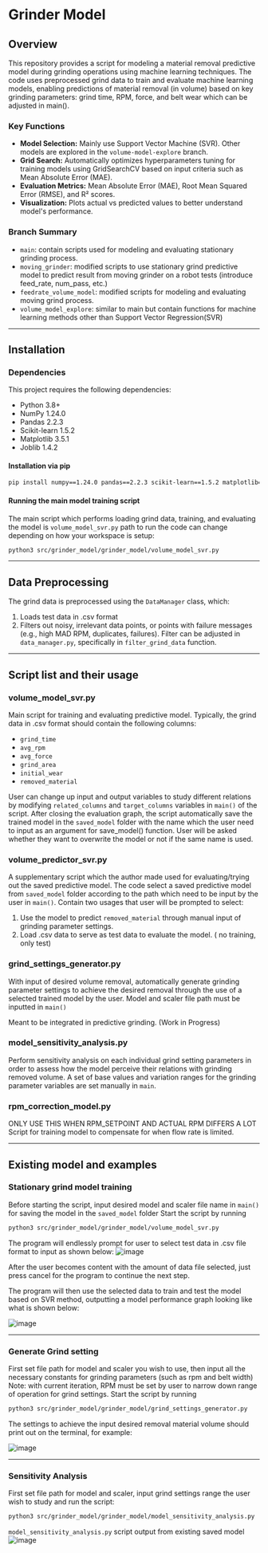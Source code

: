 # Grinder Model

## Overview

This repository provides a script for modeling a material removal predictive model during grinding operations using machine learning techniques. The code uses preprocessed grind data to train and evaluate machine learning models, enabling predictions of material removal (in volume) based on key grinding parameters: grind time, RPM, force, and belt wear which can be adjusted in main().

### Key Functions
- **Model Selection:** Mainly use Support Vector Machine (SVR). Other models are explored in the `volume-model-explore` branch.
- **Grid Search:** Automatically optimizes hyperparameters tuning for training models using GridSearchCV based on input criteria such as Mean Absolute Error (MAE).
- **Evaluation Metrics:** Mean Absolute Error (MAE), Root Mean Squared Error (RMSE), and R² scores.
- **Visualization:** Plots actual vs predicted values to better understand model's performance.

### Branch Summary

- `main`: contain scripts used for modeling and evaluating stationary grinding process.
- `moving_grinder`: modified scripts to use stationary grind predictive model to predict result from moving grinder on a robot tests (introduce feed_rate, num_pass, etc.)
- `feedrate_volume_model`: modified scripts for modeling and evaluating moving grind process.
- `volume_model_explore`: similar to main but contain functions for machine learning methods other than Support Vector Regression(SVR)

---
## Installation

### Dependencies
This project requires the following dependencies:
- Python 3.8+
- NumPy 1.24.0
- Pandas 2.2.3
- Scikit-learn 1.5.2
- Matplotlib 3.5.1
- Joblib 1.4.2

#### Installation via pip
```bash
pip install numpy==1.24.0 pandas==2.2.3 scikit-learn==1.5.2 matplotlib==3.5.1 joblib==1.4.2
```

#### Running the main model training script
The main script which performs loading grind data, training, and evaluating the model is `volume_model_svr.py`
path to run the code can change depending on how your workspace is setup:
```bash
python3 src/grinder_model/grinder_model/volume_model_svr.py 
```
---

## Data Preprocessing

The grind data is preprocessed using the `DataManager` class, which:
1. Loads test data in .csv format
2. Filters out noisy, irrelevant data points, or points with failure messages (e.g., high MAD RPM, duplicates, failures).
Filter can be adjusted in `data_manager.py`, specifically in `filter_grind_data` function.
---

## Script list and their usage

### volume_model_svr.py
Main script for training and evaluating predictive model.
Typically, the grind data in .csv format should contain the following columns:
- `grind_time`
- `avg_rpm`
- `avg_force`
- `grind_area`
- `initial_wear`
- `removed_material`

User can change up input and output variables to study different relations by modifying `related_columns` and `target_columns` variables in `main()` of the script.
After closing the evaluation graph, the script automatically save the trained model in the `saved_model` folder with the name which the user need to input as an argument for save_model() function. 
User will be asked whether they want to overwrite the model or not if the same name is used.

### volume_predictor_svr.py
A supplementary script which the author made used for evaluating/trying out the saved predictive model.
The code select a saved predictive model from `saved_model` folder according to the path which need to be input by the user in `main()`. 
Contain two usages that user will be prompted to select:
1. Use the model to predict `removed_material` through manual input of grinding parameter settings.
2. Load .csv data to serve as test data to evaluate the model. ( no training, only test)


### grind_settings_generator.py
With input of desired volume removal, automatically generate grinding parameter settings to achieve the desired removal through the use of a selected trained model by the user.
Model and scaler file path must be inputted in `main()`

Meant to be integrated in predictive grinding. (Work in Progress)

### model_sensitivity_analysis.py
Perform sensitivity analysis on each individual grind setting parameters in order to assess how the model perceive their relations with grinding removed volume.
A set of base values and variation ranges for the grinding parameter variables are set manually in `main`.


### rpm_correction_model.py
ONLY USE THIS WHEN RPM_SETPOINT AND ACTUAL RPM DIFFERS A LOT
Script for training model to compensate for when flow rate is limited.

---

## Existing model and examples

### Stationary grind model training
Before starting the script, input desired model and scaler file name in `main()` for saving the model in the `saved_model` folder
Start the script by running
```bash
python3 src/grinder_model/grinder_model/volume_model_svr.py 
```
The program will endlessly prompt for user to select test data in .csv file format to input as shown below:
![image](https://github.com/user-attachments/assets/569c7767-62b0-4a97-9254-b7c3742823ec)

After the user becomes content with the amount of data file selected, just press cancel for the program to continue the next step.

The program will then use the selected data to train and test the model based on SVR method, outputting a model performance graph looking like what is shown below:

![image](https://github.com/user-attachments/assets/c933ebe2-62ba-4705-b9e2-c163fad44d41)


---
### Generate Grind setting
First set file path for model and scaler you wish to use, then input all the necessary constants for grinding parameters (such as rpm and belt width)
Note: with current iteration, RPM must be set by user to narrow down range of operation for grind settings.
Start the script by running

```bash
python3 src/grinder_model/grinder_model/grind_settings_generator.py 
```

The settings to achieve the input desired removal material volume should print out on the terminal, for example:

![image](https://github.com/user-attachments/assets/3b87fcc8-0700-4f53-a612-d7916e4c39e9)



---
### Sensitivity Analysis
First set file path for model and scaler, input grind settings range the user wish to study and run the script:
```bash
python3 src/grinder_model/grinder_model/model_sensitivity_analysis.py 
```
`model_sensitivity_analysis.py` script output from existing saved model
![image](https://github.com/user-attachments/assets/719e9046-9979-48d1-b76d-33503f387e3b)



